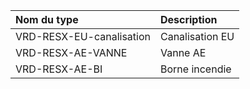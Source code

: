 **Nom du type**|**Description**
:--- | :---
VRD-RESX-EU-canalisation|Canalisation EU
VRD-RESX-AE-VANNE|Vanne AE
VRD-RESX-AE-BI|Borne incendie
